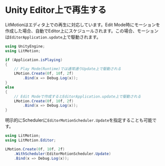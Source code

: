 # Unity Editor上で再生する

LitMotionはエディタ上での再生に対応しています。Edit Mode時にモーションを作成した場合、自動でEditor上にスケジュールされます。この場合、モーションは`EditorApplication.update`上で駆動されます。

```cs
using UnityEngine;
using LitMotion;

if (Application.isPlaying)
{
    // Play Mode(Runtime)では通常通りUpdate上で駆動される
    LMotion.Create(0f, 10f, 2f)
        .Bind(x => Debug.Log(x));
}
else
{
    // Edit Modeで作成するとEditorApplication.update上で駆動される
    LMotion.Create(0f, 10f, 2f)
        .Bind(x => Debug.Log(x));
}
```

明示的にSchedulerに`EditorMotionScheduler.Update`を指定することも可能です。

```cs
using LitMotion;
using LitMotion.Editor;

LMotion.Create(0f, 10f, 2f)
    .WithScheduler(EditorMotionScheduler.Update)
    .Bind(x => Debug.Log(x));
```